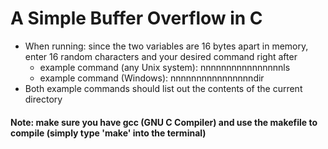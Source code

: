 # A Simple Buffer Overflow in C
* When running: since the two variables are 16 bytes apart in memory, enter 16 random characters and your desired command right after
	* example command (any Unix system): nnnnnnnnnnnnnnnnls
	* example command (Windows): nnnnnnnnnnnnnnnndir
* Both example commands should list out the contents of the current directory
#### Note: make sure you have gcc (GNU C Compiler) and use the makefile to compile (simply type 'make' into the terminal)
